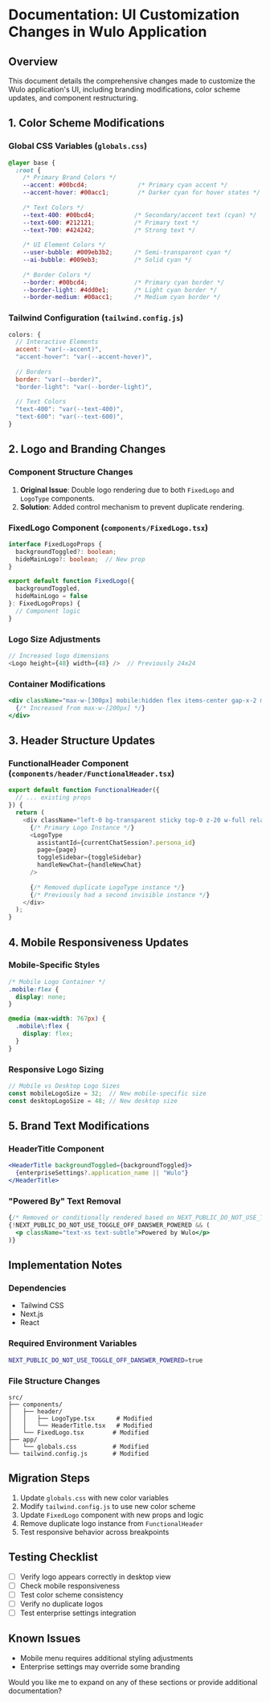 # Documentation: UI Customization Changes in Wulo Application

## Overview
This document details the comprehensive changes made to customize the Wulo application's UI, including branding modifications, color scheme updates, and component restructuring.

## 1. Color Scheme Modifications

### Global CSS Variables (`globals.css`)
```css
@layer base {
  :root {
    /* Primary Brand Colors */
    --accent: #00bcd4;              /* Primary cyan accent */
    --accent-hover: #00acc1;        /* Darker cyan for hover states */
    
    /* Text Colors */
    --text-400: #00bcd4;           /* Secondary/accent text (cyan) */
    --text-600: #212121;           /* Primary text */
    --text-700: #424242;           /* Strong text */
    
    /* UI Element Colors */
    --user-bubble: #009eb3b2;      /* Semi-transparent cyan */
    --ai-bubble: #009eb3;          /* Solid cyan */
    
    /* Border Colors */
    --border: #00bcd4;             /* Primary cyan border */
    --border-light: #4dd0e1;       /* Light cyan border */
    --border-medium: #00acc1;      /* Medium cyan border */
```

### Tailwind Configuration (`tailwind.config.js`)
```javascript
colors: {
  // Interactive Elements
  accent: "var(--accent)",
  "accent-hover": "var(--accent-hover)",
  
  // Borders
  border: "var(--border)",
  "border-light": "var(--border-light)",
  
  // Text Colors
  "text-400": "var(--text-400)",
  "text-600": "var(--text-600)",
}
```

## 2. Logo and Branding Changes

### Component Structure Changes
1. **Original Issue**: Double logo rendering due to both `FixedLogo` and `LogoType` components.
2. **Solution**: Added control mechanism to prevent duplicate rendering.

### FixedLogo Component (`components/FixedLogo.tsx`)
```typescript
interface FixedLogoProps {
  backgroundToggled?: boolean;
  hideMainLogo?: boolean;  // New prop
}

export default function FixedLogo({
  backgroundToggled,
  hideMainLogo = false
}: FixedLogoProps) {
  // Component logic
}
```

### Logo Size Adjustments
```typescript
// Increased logo dimensions
<Logo height={48} width={48} />  // Previously 24x24
```

### Container Modifications
```jsx
<div className="max-w-[300px] mobile:hidden flex items-center gap-x-2 my-auto">
  {/* Increased from max-w-[200px] */}
</div>
```

## 3. Header Structure Updates

### FunctionalHeader Component (`components/header/FunctionalHeader.tsx`)
```typescript
export default function FunctionalHeader({
  // ... existing props
}) {
  return (
    <div className="left-0 bg-transparent sticky top-0 z-20 w-full relative flex">
      {/* Primary Logo Instance */}
      <LogoType
        assistantId={currentChatSession?.persona_id}
        page={page}
        toggleSidebar={toggleSidebar}
        handleNewChat={handleNewChat}
      />
      
      {/* Removed duplicate LogoType instance */}
      {/* Previously had a second invisible instance */}
    </div>
  );
}
```

## 4. Mobile Responsiveness Updates

### Mobile-Specific Styles
```css
/* Mobile Logo Container */
.mobile:flex {
  display: none;
}

@media (max-width: 767px) {
  .mobile\:flex {
    display: flex;
  }
}
```

### Responsive Logo Sizing
```javascript
// Mobile vs Desktop Logo Sizes
const mobileLogoSize = 32;  // New mobile-specific size
const desktopLogoSize = 48; // New desktop size
```

## 5. Brand Text Modifications

### HeaderTitle Component
```jsx
<HeaderTitle backgroundToggled={backgroundToggled}>
  {enterpriseSettings?.application_name || "Wulo"}
</HeaderTitle>
```

### "Powered By" Text Removal
```jsx
{/* Removed or conditionally rendered based on NEXT_PUBLIC_DO_NOT_USE_TOGGLE_OFF_DANSWER_POWERED */}
{!NEXT_PUBLIC_DO_NOT_USE_TOGGLE_OFF_DANSWER_POWERED && (
  <p className="text-xs text-subtle">Powered by Wulo</p>
)}
```

## Implementation Notes

### Dependencies
- Tailwind CSS
- Next.js
- React

### Required Environment Variables
```bash
NEXT_PUBLIC_DO_NOT_USE_TOGGLE_OFF_DANSWER_POWERED=true
```

### File Structure Changes
```
src/
├── components/
│   ├── header/
│   │   ├── LogoType.tsx      # Modified
│   │   └── HeaderTitle.tsx   # Modified
│   └── FixedLogo.tsx        # Modified
├── app/
│   └── globals.css          # Modified
└── tailwind.config.js       # Modified
```

## Migration Steps
1. Update `globals.css` with new color variables
2. Modify `tailwind.config.js` to use new color scheme
3. Update `FixedLogo` component with new props and logic
4. Remove duplicate logo instance from `FunctionalHeader`
5. Test responsive behavior across breakpoints

## Testing Checklist
- [ ] Verify logo appears correctly in desktop view
- [ ] Check mobile responsiveness
- [ ] Test color scheme consistency
- [ ] Verify no duplicate logos
- [ ] Test enterprise settings integration

## Known Issues
- Mobile menu requires additional styling adjustments
- Enterprise settings may override some branding

Would you like me to expand on any of these sections or provide additional documentation?